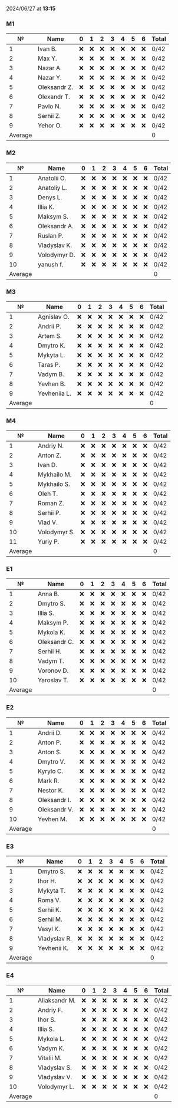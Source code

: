 2024/06/27 at **13:15**
### M1
|№|Name|0|1|2|3|4|5|6|Total|
|-----|-----|-----|-----|-----|-----|-----|-----|-----|-----|
|1|Ivan B.|❌|❌|❌|❌|❌|❌|❌|0/42|
|2|Max Y.|❌|❌|❌|❌|❌|❌|❌|0/42|
|3|Nazar A.|❌|❌|❌|❌|❌|❌|❌|0/42|
|4|Nazar Y.|❌|❌|❌|❌|❌|❌|❌|0/42|
|5|Oleksandr Z.|❌|❌|❌|❌|❌|❌|❌|0/42|
|6|Olexandr T.|❌|❌|❌|❌|❌|❌|❌|0/42|
|7|Pavlo N.|❌|❌|❌|❌|❌|❌|❌|0/42|
|8|Serhii Z.|❌|❌|❌|❌|❌|❌|❌|0/42|
|9|Yehor O.|❌|❌|❌|❌|❌|❌|❌|0/42|
|Average|||||||||0|
### M2
|№|Name|0|1|2|3|4|5|6|Total|
|-----|-----|-----|-----|-----|-----|-----|-----|-----|-----|
|1|Anatolii O.|❌|❌|❌|❌|❌|❌|❌|0/42|
|2|Anatoliy L.|❌|❌|❌|❌|❌|❌|❌|0/42|
|3|Denys L.|❌|❌|❌|❌|❌|❌|❌|0/42|
|4|Illia K.|❌|❌|❌|❌|❌|❌|❌|0/42|
|5|Maksym S.|❌|❌|❌|❌|❌|❌|❌|0/42|
|6|Oleksandr A.|❌|❌|❌|❌|❌|❌|❌|0/42|
|7|Ruslan P.|❌|❌|❌|❌|❌|❌|❌|0/42|
|8|Vladyslav K.|❌|❌|❌|❌|❌|❌|❌|0/42|
|9|Volodymyr D.|❌|❌|❌|❌|❌|❌|❌|0/42|
|10|yanush f.|❌|❌|❌|❌|❌|❌|❌|0/42|
|Average|||||||||0|
### M3
|№|Name|0|1|2|3|4|5|6|Total|
|-----|-----|-----|-----|-----|-----|-----|-----|-----|-----|
|1|Agnislav O.|❌|❌|❌|❌|❌|❌|❌|0/42|
|2|Andrii P.|❌|❌|❌|❌|❌|❌|❌|0/42|
|3|Artem S.|❌|❌|❌|❌|❌|❌|❌|0/42|
|4|Dmytro K.|❌|❌|❌|❌|❌|❌|❌|0/42|
|5|Mykyta L.|❌|❌|❌|❌|❌|❌|❌|0/42|
|6|Taras P.|❌|❌|❌|❌|❌|❌|❌|0/42|
|7|Vadym B.|❌|❌|❌|❌|❌|❌|❌|0/42|
|8|Yevhen B.|❌|❌|❌|❌|❌|❌|❌|0/42|
|9|Yevheniia L.|❌|❌|❌|❌|❌|❌|❌|0/42|
|Average|||||||||0|
### M4
|№|Name|0|1|2|3|4|5|6|Total|
|-----|-----|-----|-----|-----|-----|-----|-----|-----|-----|
|1|Andriy N.|❌|❌|❌|❌|❌|❌|❌|0/42|
|2|Anton Z.|❌|❌|❌|❌|❌|❌|❌|0/42|
|3|Ivan D.|❌|❌|❌|❌|❌|❌|❌|0/42|
|4|Mykhailo M.|❌|❌|❌|❌|❌|❌|❌|0/42|
|5|Mykhailo S.|❌|❌|❌|❌|❌|❌|❌|0/42|
|6|Oleh T.|❌|❌|❌|❌|❌|❌|❌|0/42|
|7|Roman Z.|❌|❌|❌|❌|❌|❌|❌|0/42|
|8|Serhii P.|❌|❌|❌|❌|❌|❌|❌|0/42|
|9|Vlad V.|❌|❌|❌|❌|❌|❌|❌|0/42|
|10|Volodymyr S.|❌|❌|❌|❌|❌|❌|❌|0/42|
|11|Yuriy P.|❌|❌|❌|❌|❌|❌|❌|0/42|
|Average|||||||||0|
### E1
|№|Name|0|1|2|3|4|5|6|Total|
|-----|-----|-----|-----|-----|-----|-----|-----|-----|-----|
|1|Anna B.|❌|❌|❌|❌|❌|❌|❌|0/42|
|2|Dmytro S.|❌|❌|❌|❌|❌|❌|❌|0/42|
|3|Illia S.|❌|❌|❌|❌|❌|❌|❌|0/42|
|4|Maksym P.|❌|❌|❌|❌|❌|❌|❌|0/42|
|5|Mykola K.|❌|❌|❌|❌|❌|❌|❌|0/42|
|6|Oleksandr C.|❌|❌|❌|❌|❌|❌|❌|0/42|
|7|Serhii H.|❌|❌|❌|❌|❌|❌|❌|0/42|
|8|Vadym T.|❌|❌|❌|❌|❌|❌|❌|0/42|
|9|Voronov D.|❌|❌|❌|❌|❌|❌|❌|0/42|
|10|Yaroslav T.|❌|❌|❌|❌|❌|❌|❌|0/42|
|Average|||||||||0|
### E2
|№|Name|0|1|2|3|4|5|6|Total|
|-----|-----|-----|-----|-----|-----|-----|-----|-----|-----|
|1|Andrii D.|❌|❌|❌|❌|❌|❌|❌|0/42|
|2|Anton P.|❌|❌|❌|❌|❌|❌|❌|0/42|
|3|Anton S.|❌|❌|❌|❌|❌|❌|❌|0/42|
|4|Dmytro V.|❌|❌|❌|❌|❌|❌|❌|0/42|
|5|Kyrylo C.|❌|❌|❌|❌|❌|❌|❌|0/42|
|6|Mark R.|❌|❌|❌|❌|❌|❌|❌|0/42|
|7|Nestor K.|❌|❌|❌|❌|❌|❌|❌|0/42|
|8|Oleksandr I.|❌|❌|❌|❌|❌|❌|❌|0/42|
|9|Oleksandr V.|❌|❌|❌|❌|❌|❌|❌|0/42|
|10|Yevhen M.|❌|❌|❌|❌|❌|❌|❌|0/42|
|Average|||||||||0|
### E3
|№|Name|0|1|2|3|4|5|6|Total|
|-----|-----|-----|-----|-----|-----|-----|-----|-----|-----|
|1|Dmytro S.|❌|❌|❌|❌|❌|❌|❌|0/42|
|2|Ihor H.|❌|❌|❌|❌|❌|❌|❌|0/42|
|3|Mykyta T.|❌|❌|❌|❌|❌|❌|❌|0/42|
|4|Roma V.|❌|❌|❌|❌|❌|❌|❌|0/42|
|5|Serhii K.|❌|❌|❌|❌|❌|❌|❌|0/42|
|6|Serhii M.|❌|❌|❌|❌|❌|❌|❌|0/42|
|7|Vasyl K.|❌|❌|❌|❌|❌|❌|❌|0/42|
|8|Vladyslav R.|❌|❌|❌|❌|❌|❌|❌|0/42|
|9|Yevhenii K.|❌|❌|❌|❌|❌|❌|❌|0/42|
|Average|||||||||0|
### E4
|№|Name|0|1|2|3|4|5|6|Total|
|-----|-----|-----|-----|-----|-----|-----|-----|-----|-----|
|1|Aliaksandr M.|❌|❌|❌|❌|❌|❌|❌|0/42|
|2|Andriy F.|❌|❌|❌|❌|❌|❌|❌|0/42|
|3|Ihor S.|❌|❌|❌|❌|❌|❌|❌|0/42|
|4|Illia S.|❌|❌|❌|❌|❌|❌|❌|0/42|
|5|Mykola L.|❌|❌|❌|❌|❌|❌|❌|0/42|
|6|Vadym K.|❌|❌|❌|❌|❌|❌|❌|0/42|
|7|Vitalii M.|❌|❌|❌|❌|❌|❌|❌|0/42|
|8|Vladyslav S.|❌|❌|❌|❌|❌|❌|❌|0/42|
|9|Vladyslav V.|❌|❌|❌|❌|❌|❌|❌|0/42|
|10|Volodymyr L.|❌|❌|❌|❌|❌|❌|❌|0/42|
|Average|||||||||0|
